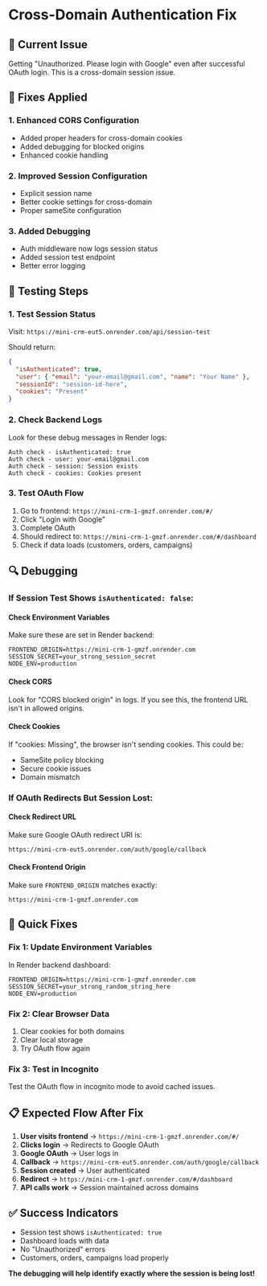 # Cross-Domain Authentication Fix

## 🚨 Current Issue
Getting "Unauthorized. Please login with Google" even after successful OAuth login. This is a cross-domain session issue.

## 🔧 Fixes Applied

### 1. Enhanced CORS Configuration
- Added proper headers for cross-domain cookies
- Added debugging for blocked origins
- Enhanced cookie handling

### 2. Improved Session Configuration
- Explicit session name
- Better cookie settings for cross-domain
- Proper sameSite configuration

### 3. Added Debugging
- Auth middleware now logs session status
- Added session test endpoint
- Better error logging

## 🧪 Testing Steps

### 1. Test Session Status
Visit: `https://mini-crm-eut5.onrender.com/api/session-test`

Should return:
```json
{
  "isAuthenticated": true,
  "user": { "email": "your-email@gmail.com", "name": "Your Name" },
  "sessionId": "session-id-here",
  "cookies": "Present"
}
```

### 2. Check Backend Logs
Look for these debug messages in Render logs:
```
Auth check - isAuthenticated: true
Auth check - user: your-email@gmail.com
Auth check - session: Session exists
Auth check - cookies: Cookies present
```

### 3. Test OAuth Flow
1. Go to frontend: `https://mini-crm-1-gmzf.onrender.com/#/`
2. Click "Login with Google"
3. Complete OAuth
4. Should redirect to: `https://mini-crm-1-gmzf.onrender.com/#/dashboard`
5. Check if data loads (customers, orders, campaigns)

## 🔍 Debugging

### If Session Test Shows `isAuthenticated: false`:

#### Check Environment Variables
Make sure these are set in Render backend:
```
FRONTEND_ORIGIN=https://mini-crm-1-gmzf.onrender.com
SESSION_SECRET=your_strong_session_secret
NODE_ENV=production
```

#### Check CORS
Look for "CORS blocked origin" in logs. If you see this, the frontend URL isn't in allowed origins.

#### Check Cookies
If "cookies: Missing", the browser isn't sending cookies. This could be:
- SameSite policy blocking
- Secure cookie issues
- Domain mismatch

### If OAuth Redirects But Session Lost:

#### Check Redirect URL
Make sure Google OAuth redirect URI is:
```
https://mini-crm-eut5.onrender.com/auth/google/callback
```

#### Check Frontend Origin
Make sure `FRONTEND_ORIGIN` matches exactly:
```
https://mini-crm-1-gmzf.onrender.com
```

## 🚀 Quick Fixes

### Fix 1: Update Environment Variables
In Render backend dashboard:
```
FRONTEND_ORIGIN=https://mini-crm-1-gmzf.onrender.com
SESSION_SECRET=your_strong_random_string_here
NODE_ENV=production
```

### Fix 2: Clear Browser Data
1. Clear cookies for both domains
2. Clear local storage
3. Try OAuth flow again

### Fix 3: Test in Incognito
Test the OAuth flow in incognito mode to avoid cached issues.

## 📋 Expected Flow After Fix

1. **User visits frontend** → `https://mini-crm-1-gmzf.onrender.com/#/`
2. **Clicks login** → Redirects to Google OAuth
3. **Google OAuth** → User logs in
4. **Callback** → `https://mini-crm-eut5.onrender.com/auth/google/callback`
5. **Session created** → User authenticated
6. **Redirect** → `https://mini-crm-1-gmzf.onrender.com/#/dashboard`
7. **API calls work** → Session maintained across domains

## ✅ Success Indicators

- Session test shows `isAuthenticated: true`
- Dashboard loads with data
- No "Unauthorized" errors
- Customers, orders, campaigns load properly

**The debugging will help identify exactly where the session is being lost!**
